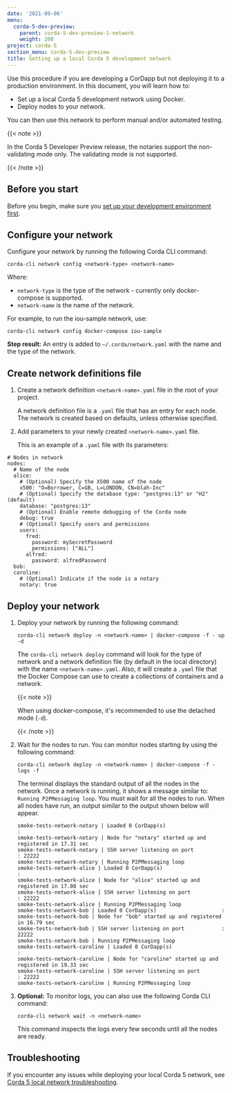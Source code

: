 ```yaml
---
date: '2021-09-06'
menu:
  corda-5-dev-preview:
    parent: corda-5-dev-preview-1-network
    weight: 200
project: corda-5
section_menu: corda-5-dev-preview
title: Setting up a local Corda 5 development network
---
```


Use this procedure if you are developing a CorDapp but not deploying it to a production environment. In this document, you will learn how to:

* Set up a local Corda 5 development network using Docker.
* Deploy nodes to your network.

You can then use this network to perform manual and/or automated testing.

{{< note >}}

In the Corda 5 Developer Preview release, the notaries support the non-validating mode only. The validating mode is not supported.

{{< /note >}}


## Before you start

Before you begin, make sure you [set up your development environment first](XXX).


## Configure your network

Configure your network by running the following Corda CLI command:

`corda-cli network config <network-type> <network-name>`

Where:
* `network-type` is the type of the network - currently only docker-compose is supported.
* `network-name` is the name of the network.

For example, to run the iou-sample network, use:

`corda-cli network config docker-compose iou-sample`

**Step result:** An entry is added to `~/.corda/network.yaml` with the name and the type of the network.


## Create network definitions file

1. Create a network definition `<network-name>.yaml` file in the root of your project.

   A network definition file is a `.yaml` file that has an entry for each node. The network is created based on defaults, unless otherwise specified.

2. Add parameters to your newly created `<network-name>.yaml` file.

   This is an example of a `.yaml` file with its parameters:

```
# Nodes in network
nodes:
  # Name of the node
  alice:
    # (Optional) Specify the X500 name of the node
    x500: "O=Borrower, C=GB, L=LONDON, CN=blah-Inc"
    # (Optional) Specify the database type: "postgres:13" or "H2" (default)
    database: "postgres:13"
    # (Optional) Enable remote debugging of the Corda node
    debug: true
    # (Optional) Specify users and permissions
    users:
      fred:
        password: mySecretPassword
        permissions: ["ALL"]
      alfred:
        password: alfredPassword
  bob:
  caroline:
    # (Optional) Indicate if the node is a notary
    notary: true
```


## Deploy your network

1. Deploy your network by running the following command:

   `corda-cli network deploy -n <network-name> | docker-compose -f - up -d`

   The `corda-cli network deploy` command will look for the type of network and a network definition file (by default in the local directory) with the name `<network-name>.yaml`. Also, it will create a `.yaml` file that the Docker Compose can use to create a collections of containers and a network.

   {{< note >}}

   When using docker-compose, it's recommended to use the detached mode (`-d`).

   {{< /note >}}

2. Wait for the nodes to run. You can monitor nodes starting by using the following command:

   `corda-cli network deploy -n <network-name> | docker-compose -f - logs -f`

   The terminal displays the standard output of all the nodes in the network. Once a network is running, it shows a message similar to: `Running P2PMessaging loop`. You must wait for all the nodes to run. When all nodes have run, an output similar to the output shown below will appear.

   ```
   smoke-tests-network-notary | Loaded 0 CorDapp(s)                     :
   smoke-tests-network-notary | Node for "notary" started up and registered in 17.31 sec
   smoke-tests-network-notary | SSH server listening on port            : 22222
   smoke-tests-network-notary | Running P2PMessaging loop
   smoke-tests-network-alice | Loaded 0 CorDapp(s)                     :
   smoke-tests-network-alice | Node for "alice" started up and registered in 17.08 sec
   smoke-tests-network-alice | SSH server listening on port            : 22222
   smoke-tests-network-alice | Running P2PMessaging loop
   smoke-tests-network-bob | Loaded 0 CorDapp(s)                     :
   smoke-tests-network-bob | Node for "bob" started up and registered in 16.79 sec
   smoke-tests-network-bob | SSH server listening on port            : 22222
   smoke-tests-network-bob | Running P2PMessaging loop
   smoke-tests-network-caroline | Loaded 0 CorDapp(s)                     :
   smoke-tests-network-caroline | Node for "caroline" started up and registered in 19.33 sec
   smoke-tests-network-caroline | SSH server listening on port            : 22222
   smoke-tests-network-caroline | Running P2PMessaging loop
   ```

3. **Optional:** To monitor logs, you can also use the following Corda CLI command:

   `corda-cli network wait -n <network-name>`

   This command inspects the logs every few seconds until all the nodes are ready.


## Troubleshooting

If you encounter any issues while deploying your local Corda 5 network, see [Corda 5 local network troubleshooting](XXX).
